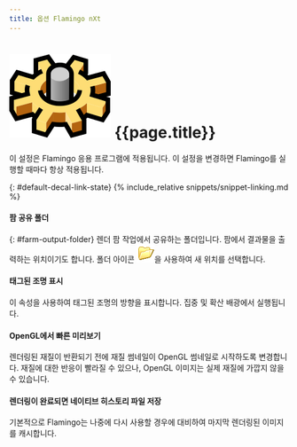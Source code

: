 ```yaml
---
title: 옵션 Flamingo nXt
---
```



# ![images/options.svg](images/options.svg) {{page.title}}
이 설정은 Flamingo 응용 프로그램에 적용됩니다. 이 설정을 변경하면 Flamingo를 실행할 때마다 항상 적용됩니다.

{: #default-decal-link-state}
{% include_relative snippets/snippet-linking.md %}

#### 팜 공유 폴더
{: #farm-output-folder}
렌더 팜 작업에서 공유하는 폴더입니다. 팜에서 결과물을 출력하는 위치이기도 합니다. 폴더 아이콘 ![images/folderopen32x32.png](images/folderopen32x32.png)을 사용하여 새 위치를 선택합니다.

#### 태그된 조명 표시
이 속성을 사용하여 태그된 조명의 방향을 표시합니다. 집중 및 확산 배광에서 실행됩니다.

#### OpenGL에서 빠른 미리보기
렌더링된 재질이 반환되기 전에 재질 썸네일이 OpenGL 썸네일로 시작하도록 변경합니다. 재질에 대한 반응이 빨라질 수 있으나, OpenGL 이미지는 실제 재질에 가깝지 않을 수 있습니다.

#### 렌더링이 완료되면 네이티브 히스토리 파일 저장
기본적으로 Flamingo는 나중에 다시 사용할 경우에 대비하여 마지막 렌더링된 이미지를 캐시합니다.
